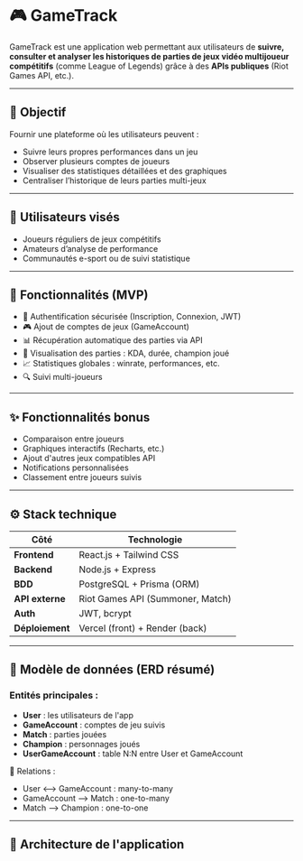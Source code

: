 # 🎮 GameTrack

GameTrack est une application web permettant aux utilisateurs de **suivre, consulter et analyser les historiques de parties de jeux vidéo multijoueur compétitifs** (comme League of Legends) grâce à des **APIs publiques** (Riot Games API, etc.).

---

## 🚀 Objectif

Fournir une plateforme où les utilisateurs peuvent :
- Suivre leurs propres performances dans un jeu
- Observer plusieurs comptes de joueurs
- Visualiser des statistiques détaillées et des graphiques
- Centraliser l’historique de leurs parties multi-jeux

---

## 👤 Utilisateurs visés

- Joueurs réguliers de jeux compétitifs
- Amateurs d’analyse de performance
- Communautés e-sport ou de suivi statistique

---

## 🧩 Fonctionnalités (MVP)

- 🔐 Authentification sécurisée (Inscription, Connexion, JWT)
- 🎮 Ajout de comptes de jeux (GameAccount)
- 📊 Récupération automatique des parties via API
- 📖 Visualisation des parties : KDA, durée, champion joué
- 📈 Statistiques globales : winrate, performances, etc.
- 🔍 Suivi multi-joueurs 

---

## ✨ Fonctionnalités bonus 

- Comparaison entre joueurs
- Graphiques interactifs (Recharts, etc.)
- Ajout d'autres jeux compatibles API
- Notifications personnalisées
- Classement entre joueurs suivis

---

## ⚙️ Stack technique

| Côté             | Technologie                     |
|------------------|----------------------------------|
| **Frontend**     | React.js + Tailwind CSS          |
| **Backend**      | Node.js + Express                |
| **BDD**          | PostgreSQL + Prisma (ORM)        |
| **API externe**  | Riot Games API (Summoner, Match) |
| **Auth**         | JWT, bcrypt                      |
| **Déploiement**  | Vercel (front) + Render (back)   |

---

## 🧱 Modèle de données (ERD résumé)

### Entités principales :
- **User** : les utilisateurs de l'app
- **GameAccount** : comptes de jeu suivis
- **Match** : parties jouées
- **Champion** : personnages joués
- **UserGameAccount** : table N:N entre User et GameAccount

🔗 Relations :
- User ⟷ GameAccount : many-to-many
- GameAccount ⟶ Match : one-to-many
- Match ⟶ Champion : one-to-one

---

## 🧭 Architecture de l'application


